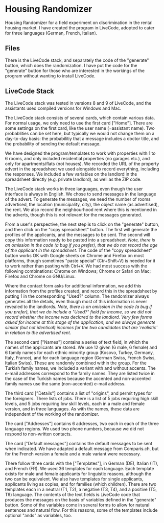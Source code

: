# Housing Randomizer
Housing Randomizer for a field experiment on discrimination in the rental housing market. I have created the program in LiveCode, adopted to cater for three languages (German, French, Italian).

## Files
There is the LiveCode stack, and separately the code of the "generate" button, which does the randomization. I have put the code for the "generate" button for those who are interested in the workings of the program without wanting to install LiveCode.

## LiveCode Stack
The LiveCode stack was tested in versions 8 and 9 of LiveCode, and the assistants used compiled versions for Windows and Mac.

The LiveCode stack consists of several cards, which contain various data. For normal usage, we only need to use the first card ["Home"]. There are some settings on the first card, like the user name (=assistant name). Two probablities can be set here, but typically we would not change them on a day-to-day basis: the probabilitiy that a message includes a doctor title, and the probability of sending the default message.

We have designed the program/templates to work with properties with 1 to 6 rooms, and only included residential properties (no garages etc.), and only for apartments/flats (not houses). We recorded the URL of the property advert in the spreadsheet we used alongside to record everything, including the responses. We included a few variables on the landlord in the spreadsheet directly (e.g. private landlord), as well as the ZIP code.

The LiveCode stack works in three languages, even though the user interface is always in English. We chose to send messages in the language of the advert. To generate the messages, we need the number of rooms advertised, the location (municipality, city), the object name (as advertised), the rent. We also record the neighbourhood rent where this is mentioned in the adverts, though this is not relevant for the messages generated.

From a user's perspective, the next step is to click on the "generate" button, and then click on the "copy spreadsheet" button. The first will generate the profiles of the applicants, and the messages to be sent. The second will copy this information ready to be pasted into a spreadsheet. *Note, there is an omission in the code (a bug if you prefer), that we do not record the age of the applicant in the spreadsheet.* The code of the "copy spreadsheet" button works OK with Google sheets on Chrome and Firefox on most platforms, though sometimes "paste special" (Ctr+Shift+V) is needed for it to work rather than pasting with Ctrl+V. We had most success with the following combinations: Chrome on Windows; Chrome or Safari on Mac; Firefox and Chrome on GNU/Linux.

Where the contact form asks for additional information, we add this information from the profiles created, and record this in the spreadsheet by putting 1 in the corresponding "Used?" column. The randomizer always generates all the details, even though most of this information is never revealed to the landlords. *Note, there is an omission in the code (a bug if you prefer), that we do include a "Used?" field for income, so we did not record whether the income was declared to the landlord. Very few forms asked for income at this stage of the application, and we always generate similar (but not identical) incomes for the two candidates that are 'realistic' in relation to the advertised rent.*

The second card ["Names"] contains a series of text field, in which the names of the applicants are stored. We use 12 given (6 male, 6 female) and 6 family names for each ethnic minority group (Kosovo, Turkey, Germany, Italy, France), and for each language region (German Swiss, French Swiss, Italian Swiss). These are randomly combined within the group. For the Turkish family names, we included a variant with and without accents. The e-mail addresses correspond to the family names. They are listed twice in the case of the Turkish names because the accented and non-accented family names use the same (non-accented) e-mail address.

The third card ["Details"] contains a list of "origins", and permit types for the foreigners. There lists of jobs. There is a list of 5 jobs requiring high skill levels, and 5 jobs requiring low skill levels, each in a male and female version, and in three languages. As with the names, these data are independent of the working of the randomizer.

The card ["Addresses"] contains 6 addresses, two each in each of the three language regions. We used two phone numbers, because we did not respond to non-written contacts.

The card ["Default messages"] contains the default messages to be sent when indicated. We have adapted a default message from Comparis.ch, but for the French version a female and a male variant were necessary.

There follow three cards with the ["Templates"], in German (DE), Italian (IT), and French (FR). We used 36 templates for each language. Each template exists for male and female applicants for linguistic reasons, although the two can be equivalent. We also have templates for single applicants, applicants living as coples, and for families (which children). There are two templates each in a neutral (T1, T2), a negative (T3, T4), and a positive (T5, T6) language. The contents of the text fields is LiveCode code that produces the messages on the basis of variables defined in the "generate" button. Some of the variables come in several forms to allow for natural sentences and natural flow. For this reasons, some of the templates include optional "ands" as variables, too.
